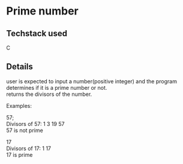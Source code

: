 # Prime number

## Techstack used
C 

## Details
user is expected to input a number(positive integer) and the program determines if it is a prime number or not.  
returns the divisors of the number.

Examples:  

57;  
Divisors of 57: 1 3 19 57  
57 is not prime

17  
Divisors of 17: 1 17  
17 is prime